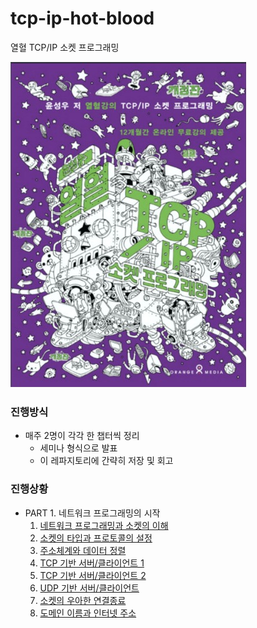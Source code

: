 # tcp-ip-hot-blood

열혈 TCP/IP 소켓 프로그래밍

![book-cover](/assets/book-cover.jpg)

### 진행방식

- 매주 2명이 각각 한 챕터씩 정리
  - 세미나 형식으로 발표
  - 이 레파지토리에 간략히 저장 및 회고

### 진행상황

- PART 1. 네트워크 프로그래밍의 시작
  1. [네트워크 프로그래밍과 소켓의 이해](part1/chapter01.md)
  2. [소켓의 타입과 프로토콜의 설정](part1/chapter02.md)
  3. [주소체계와 데이터 정렬](part1/chapter03.md)
  4. [TCP 기반 서버/클라이언트 1](part1/chapter04.md)
  5. [TCP 기반 서버/클라이언트 2](part1/chapter05.pptx)
  6. [UDP 기반 서버/클라이언트](part1/chapter06.md)
  7. [소켓의 우아한 연결종료](part1/chapter07.md)
  8. [도메인 이름과 인터넷 주소](part1/chapter08.md)
